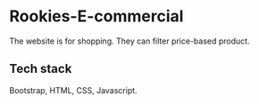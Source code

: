 # Rookies-E-commercial
The website is for shopping. They can filter price-based product.

## Tech stack
Bootstrap, HTML, CSS, Javascript.
